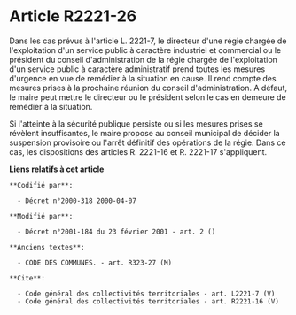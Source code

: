 # Article R2221-26

Dans les cas prévus à l'article L. 2221-7, le directeur d'une régie chargée de l'exploitation d'un service public à caractère
industriel et commercial ou le président du conseil d'administration de la régie chargée de l'exploitation d'un service
public à caractère administratif prend toutes les mesures d'urgence en vue de remédier à la situation en cause. Il rend
compte des mesures prises à la prochaine réunion du conseil d'administration. A défaut, le maire peut mettre le directeur ou
le président selon le cas en demeure de remédier à la situation. 

Si l'atteinte à la sécurité publique persiste ou si les mesures prises se révèlent insuffisantes, le maire propose au conseil
municipal de décider la suspension provisoire ou l'arrêt définitif des opérations de la régie. Dans ce cas, les dispositions
des articles R. 2221-16 et R. 2221-17 s'appliquent.

**Liens relatifs à cet article**

	**Codifié par**:

	  - Décret n°2000-318 2000-04-07

	**Modifié par**:

	  - Décret n°2001-184 du 23 février 2001 - art. 2 ()

	**Anciens textes**:

	  - CODE DES COMMUNES. - art. R323-27 (M)

	**Cite**:

	  - Code général des collectivités territoriales - art. L2221-7 (V)
	  - Code général des collectivités territoriales - art. R2221-16 (V)
